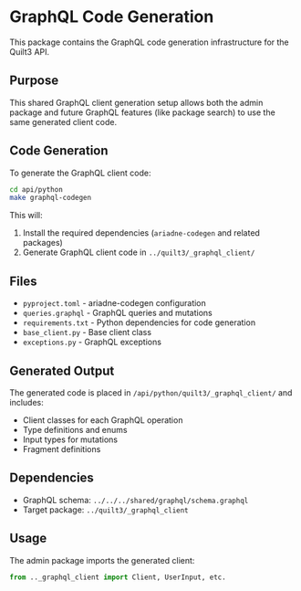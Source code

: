 # GraphQL Code Generation

This package contains the GraphQL code generation infrastructure for the Quilt3 API.

## Purpose

This shared GraphQL client generation setup allows both the admin package and future GraphQL features (like package search) to use the same generated client code.

## Code Generation

To generate the GraphQL client code:

```bash
cd api/python
make graphql-codegen
```

This will:
1. Install the required dependencies (`ariadne-codegen` and related packages)
2. Generate GraphQL client code in `../quilt3/_graphql_client/`

## Files

- `pyproject.toml` - ariadne-codegen configuration
- `queries.graphql` - GraphQL queries and mutations
- `requirements.txt` - Python dependencies for code generation
- `base_client.py` - Base client class
- `exceptions.py` - GraphQL exceptions

## Generated Output

The generated code is placed in `/api/python/quilt3/_graphql_client/` and includes:
- Client classes for each GraphQL operation
- Type definitions and enums
- Input types for mutations
- Fragment definitions

## Dependencies

- GraphQL schema: `../../../shared/graphql/schema.graphql`
- Target package: `../quilt3/_graphql_client`

## Usage

The admin package imports the generated client:

```python
from .._graphql_client import Client, UserInput, etc.
```